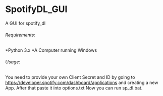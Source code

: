 # SpotifyDL_GUI
 A GUI for spotify_dl

###### Requirements:
*Python 3.x
*A Computer running Windows

###### Usage: 
You need to provide your own Client Secret and ID by going to https://developer.spotify.com/dashboard/applications
and creating a new App. After that paste it into options.txt
Now you can run sp_dl.bat.